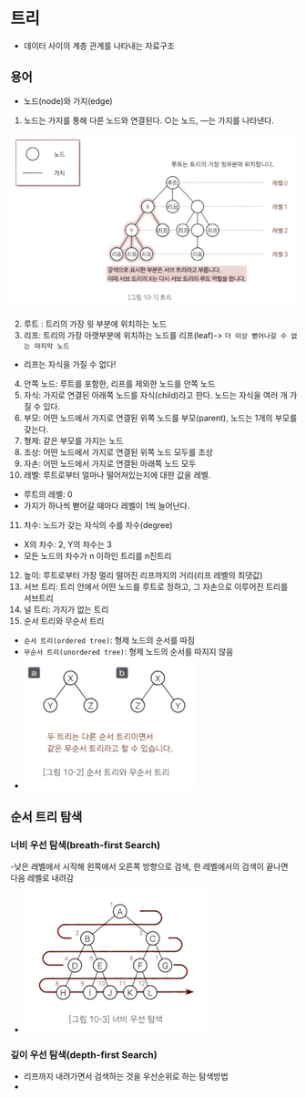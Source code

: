 # 트리
- 데이터 사이의 계층 관계를 나타내는 자료구조

## 용어
- 노드(node)와 가지(edge)
1. 노드는 가지를 통해 다른 노드와 연결된다. ○는 노드, ―는 가지를 나타낸다.

![img.png](img.png)

2. 루트 : 트리의 가장 윗 부분에 위치하는 노드
3. 리프: 트리의 가장 아랫부분에 위치하는 노드를 리프(leaf)-> `더 이상 뻗어나갈 수 없는 마지막 노드`
  - 리프는 자식을 가질 수 없다!
4. 안쪽 노드: 루트를 포함한, 리프를 제외한 노드를 안쪽 노드
5. 자식: 가지로 연결된 아래쪽 노드를 자식(child)라고 한다. 노드는 자식을 여러 개 가질 수 있다.
6. 부모: 어떤 노드에서 가지로 연결된 위쪽 노드를 부모(parent), 노드는 1개의 부모를 갖는다.
7. 형제: 같은 부모를 가지는 노드
8. 조상: 어떤 노드에서 가지로 연결된 위쪽 노드 모두를 조상 
9. 자손: 어떤 노드에서 가지로 연결된 아래쪽 노드 모두 
10. 레벨: 루트로부터 얼마나 떨어져있는지에 대한 값을 레벨. 
  - 루트의 레벨: 0
  - 가지가 하나씩 뻗어갈 때마다 레벨이 1씩 늘어난다. 
11. 차수: 노드가 갖는 자식의 수를 차수(degree)
  - X의 차수: 2, Y의 차수는 3
  - 모든 노드의 차수가 n 이하인 트리를 n진트리 
12. 높이: 루트로부터 가장 멀리 떨어진 리프까지의 거리(리프 레벨의 최댓값)
13. 서브 트리: 트리 안에서 어떤 노드를 루트로 정하고, 그 자손으로 이루어진 트리를 서브트리
14. 널 트리: 가지가 없는 트리
15. 순서 트리와 무순서 트리
- `순서 트리(ordered tree)`: 형제 노드의 순서를 따짐
- `무순서 트리(unordered tree)`: 형제 노드의 순서를 따지지 않음
- ![img_1.png](img_1.png)


## 순서 트리 탐색
### 너비 우선 탐색(breath-first Search)
-낮은 레벨에서 시작해 왼쪽에서 오른쪽 방향으로 검색, 한 레벨에서의 검색이 끝나면 다음 레벨로 내려감
- ![img_2.png](img_2.png)

### 깊이 우선 탐색(depth-first Search)
- 리프까지 내려가면서 검색하는 것을 우선순위로 하는 탐색방법
- 